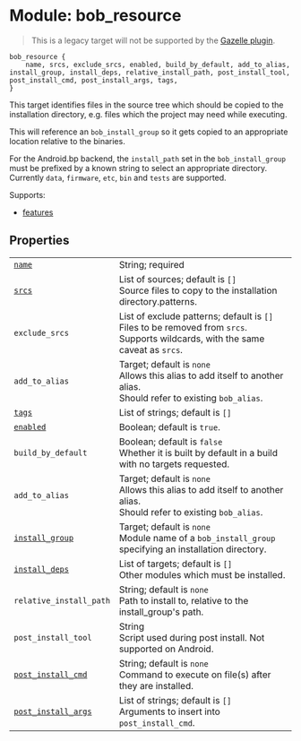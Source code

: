 # Module: bob_resource

> This is a legacy target will not be supported by the [Gazelle plugin](../../gazelle/README.md).

```bp
bob_resource {
    name, srcs, exclude_srcs, enabled, build_by_default, add_to_alias, install_group, install_deps, relative_install_path, post_install_tool, post_install_cmd, post_install_args, tags,
}
```

This target identifies files in the source tree which should be copied to
the installation directory, e.g. files which the project may
need while executing.

This will reference an `bob_install_group` so it gets copied to an appropriate location
relative to the binaries.

For the Android.bp backend, the `install_path` set in the
`bob_install_group` must be prefixed by a known string to select an
appropriate directory. Currently `data`, `firmware`, `etc`, `bin` and
`tests` are supported.

Supports:

- [features](../features.md)

## Properties

|                                                                          |                                                                                                                                       |
| ------------------------------------------------------------------------ | ------------------------------------------------------------------------------------------------------------------------------------- |
| [`name`](properties/common_properties.md#name)                           | String; required                                                                                                                      |
| [`srcs`](properties/strict_properties.md)                                | List of sources; default is `[]`<br>Source files to copy to the installation directory.patterns.                                      |
| `exclude_srcs`                                                           | List of exclude patterns; default is `[]`<br> Files to be removed from `srcs`.<br>Supports wildcards, with the same caveat as `srcs`. |
| `add_to_alias`                                                           | Target; default is `none`<br>Allows this alias to add itself to another alias.<br>Should refer to existing `bob_alias`.               |
| [`tags`](properties/common_properties.md#tags)                           | List of strings; default is `[]`                                                                                                      |
| [`enabled`](properties/common_properties.md#enabled)                     | Boolean; default is `true`.                                                                                                           |
| `build_by_default`                                                       | Boolean; default is `false`<br>Whether it is built by default in a build with no targets requested.                                   |
| `add_to_alias`                                                           | Target; default is `none`<br>Allows this alias to add itself to another alias.<br>Should refer to existing `bob_alias`.               |
| [`install_group`](properties/legacy_properties.md#install_group)         | Target; default is `none`<br>Module name of a `bob_install_group` specifying an installation directory.                               |
| [`install_deps`](properties/legacy_properties.md#install_deps)           | List of targets; default is `[]`<br>Other modules which must be installed.                                                            |
| `relative_install_path`                                                  | String; default is `none`<br>Path to install to, relative to the install_group's path.                                                |
| `post_install_tool`                                                      | String <br>Script used during post install. Not supported on Android.                                                                 |
| [`post_install_cmd`](properties/legacy_properties.md#post_install_cmd)   | String; default is `none`<br>Command to execute on file(s) after they are installed.                                                  |
| [`post_install_args`](properties/legacy_properties.md#post_install_args) | List of strings; default is `[]`<br>Arguments to insert into `post_install_cmd`.                                                      |
